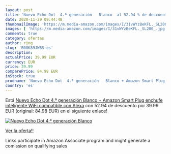 ```yaml
---
layout: post
title: 'Nuevo Echo Dot  4.ª generación   Blanco  al 52.94 % de descuento'
date: 2020-11-29 09:44:48
thumbnailImage: 'https://m.media-amazon.com/images/I/31vWYzBeKFL._SL200_.jpg'
images: [ 'https://m.media-amazon.com/images/I/31vWYzBeKFL._SL200_.jpg' ]
comments: true
category: ofertas
author: ring
slug: 'B08K89JW8S-es'
description:
actualPrice: 39.99 EUR
currency: EUR
price: 39.99
comparePrice: 84.98 EUR
inStock: true
prodname: 'Nuevo Echo Dot  4.ª generación   Blanco + Amazon Smart Plug  enchufe inteligente WiFi   compatible con Alexa'
country: 'es'
---
```


Está [Nuevo Echo Dot  4.ª generación   Blanco + Amazon Smart Plug  enchufe inteligente WiFi   compatible con Alexa](https://www.amazon.es/dp/B08K89JW8S/?tag=tolees-21) con 52.94 de descuento por 39.99 EUR (original: 84.98 EUR) en el siguiente enlace!

[![Nuevo Echo Dot  4.ª generación   Blanco ](https://m.media-amazon.com/images/I/31vWYzBeKFL._SL200_.jpg)](https://www.amazon.es/dp/B08K89JW8S/?tag=tolees-21)

[Ver la oferta!!](https://www.amazon.es/dp/B08K89JW8S/?tag=tolees-21)

Links participate in Amazon Associate program and might generate a comission on qualifying sales


